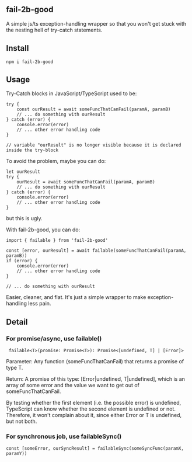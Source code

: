 ## fail-2b-good

A simple js/ts exception-handling wrapper so that you won't get stuck with the nesting hell of try-catch statements.

## Install

```
npm i fail-2b-good
```

## Usage
Try-Catch blocks in JavaScript/TypeScript used to be:

```
try {
    const ourResult = await someFuncThatCanFail(paramA, paramB)
    // ... do something with ourResult
} catch (error) {
    console.error(error)
    // ... other error handling code 
}

// variable "ourResult" is no longer visible because it is declared inside the try-block

```
To avoid the problem, maybe you can do:
```
let ourResult
try {
    ourResult = await someFuncThatCanFail(paramA, paramB)
    // ... do something with ourResult
} catch (error) {
    console.error(error)
    // ... other error handling code 
}

```
but this is ugly.

With fail-2b-good, you can do:
```
import { failable } from 'fail-2b-good'

const [error, ourResult] = await failable(someFuncThatCanFail(paramA, paramB))
if (error) {
    console.error(error)
    // ... other error handling code 
}

// ... do something with ourResult
```
Easier, cleaner, and flat. It's just a simple wrapper to make exception-handling less pain. 

## Detail
### For promise/async, use failable()
```
 failable<T>(promise: Promise<T>): Promise<[undefined, T] | [Error]>
```
Parameter: Any function (someFuncThatCanFail) that returns a promise of type T.

Return: A promise of this type: [Error|undefined, T|undefined], which is an array of some error and the value we want to get out of someFuncThatCanFail.

By testing whether the first element (i.e. the possible error) is undefined, TypeScript can know whether the second element is undefined or not. Therefore, it won't complain about it, since either Error or T is undefined, but not both.

### For synchronous job, use failableSync()
```
const [someError, ourSyncResult] = failableSync(someSyncFunc(paramX, paramY))
```

